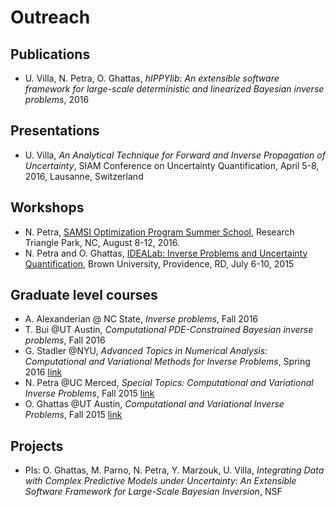 # Outreach
## Publications

- U. Villa, N. Petra, O. Ghattas, *hIPPYlib: An extensible software framework for large-scale deterministic and linearized Bayesian inverse problems*, 2016

## Presentations

- U. Villa, *An Analytical Technique for Forward and Inverse Propagation of Uncertainty*, SIAM Conference on Uncertainty Quantification, April 5-8, 2016, Lausanne, Switzerland

## Workshops

- N. Petra, [SAMSI Optimization Program Summer School](https://www.samsi.info/programs-and-activities/research-workshops/summer-2016-optimization-program-summer-school-august-8-12-2016/), Research Triangle Park, NC,  August 8-12, 2016.
- N. Petra and O. Ghattas, [IDEALab: Inverse Problems and Uncertainty Quantification](https://icerm.brown.edu/idealab/2015/), Brown University, Providence, RD, July 6-10, 2015

## Graduate level courses

- A. Alexanderian @ NC State, *Inverse problems*, Fall 2016
- T. Bui @UT Austin, *Computational PDE-Constrained Bayesian inverse problems*, Fall 2016
- G. Stadler @NYU, *Advanced Topics in Numerical Analysis: Computational and Variational Methods for Inverse Problems*, Spring 2016 [link](http://math.nyu.edu/~stadler/inv16/)
- N. Petra @UC Merced, *Special Topics: Computational and Variational Inverse Problems*, Fall 2015 [link](http://faculty.ucmerced.edu/npetra/teaching/math292f15.html)
- O. Ghattas @UT Austin, *Computational and Variational Inverse Problems*, Fall 2015 [link](http://users.ices.utexas.edu/~omar/inverse_problems/index.html)

## Projects

<!-- - PIs: G. Biros, O. Ghattas, M. Girolami, M. Heinkenschloss, R. Moser, A. Philpott, A. Stuart, and K. Willcox, *Inference, Simulation, and Optimization of Complex Systems Under Uncertainty: Theory, Algorithms, and Applications to Turbulent Combustion*, DARPA/ARO -->
- PIs: O. Ghattas, M. Parno, N. Petra, Y. Marzouk, U. Villa, *Integrating Data with Complex Predictive Models under Uncertainty: An Extensible Software Framework for Large-Scale Bayesian Inversion*, NSF 

